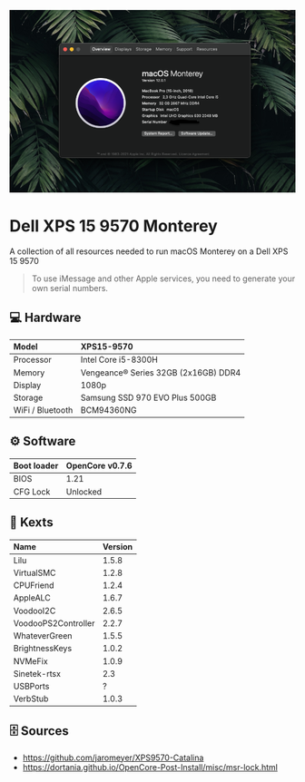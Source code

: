 ![Screenshot](Docs/Screenshot.png)

# Dell XPS 15 9570 Monterey
A collection of all resources needed to run macOS Monterey on a Dell XPS 15 9570

> To use iMessage and other Apple services, you need to generate your own serial numbers.

## 💻 Hardware
| Model | XPS15-9570 |
| :- | :- |
| Processor | Intel Core i5-8300H | 
| Memory | Vengeance® Series 32GB (2x16GB) DDR4 |
| Display | 1080p |
| Storage | Samsung SSD 970 EVO Plus 500GB |
| WiFi / Bluetooth | BCM94360NG |

## ⚙️ Software
| Boot loader | OpenCore v0.7.6 |
| :- | :- |
| BIOS | 1.21 |
| CFG Lock | Unlocked |

## 💊 Kexts
| Name | Version |
| :- | :- |
| Lilu | 1.5.8 |
| VirtualSMC | 1.2.8 |
| CPUFriend | 1.2.4 |
| AppleALC | 1.6.7 |
| VoodooI2C | 2.6.5 |
| VoodooPS2Controller | 2.2.7 |
| WhateverGreen | 1.5.5 |
| BrightnessKeys | 1.0.2 |
| NVMeFix | 1.0.9 |
| Sinetek-rtsx | 2.3 |
| USBPorts | ? |
| VerbStub | 1.0.3 |

## 🗄 Sources
- https://github.com/jaromeyer/XPS9570-Catalina
- https://dortania.github.io/OpenCore-Post-Install/misc/msr-lock.html
